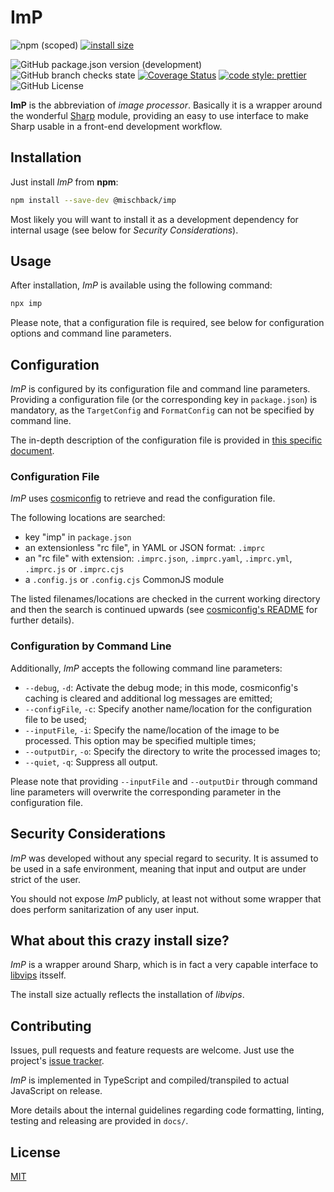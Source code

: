 # ImP

![npm (scoped)](https://img.shields.io/npm/v/@mischback/imp?style=flat)
[![install size](https://packagephobia.com/badge?p=@mischback/imp)](https://packagephobia.com/result?p=@mischback/imp)

![GitHub package.json version (development)](https://img.shields.io/github/package-json/v/mischback/imp/development?style=flat)
![GitHub branch checks state](https://img.shields.io/github/workflow/status/mischback/imp/CI%20default%20branch?style=flat&logo=github)
[![Coverage Status](https://coveralls.io/repos/github/Mischback/imp/badge.svg)](https://coveralls.io/github/Mischback/imp)
[![code style: prettier](https://img.shields.io/badge/code_style-prettier-ff69b4.svg?style=flat&logo=prettier)](https://github.com/prettier/prettier)
![GitHub License](https://img.shields.io/github/license/mischback/imp?style=flat)

**ImP** is the abbreviation of _image processor_. Basically it is a wrapper
around the wonderful [Sharp](https://github.com/lovell/sharp) module, providing
an easy to use interface to make Sharp usable in a front-end development
workflow.

## Installation

Just install _ImP_ from **npm**:

```bash
npm install --save-dev @mischback/imp
```

Most likely you will want to install it as a development dependency for internal
usage (see below for _Security Considerations_).

## Usage

After installation, _ImP_ is available using the following command:

```bash
npx imp
```

Please note, that a configuration file is required, see below for configuration
options and command line parameters.

## Configuration

_ImP_ is configured by its configuration file and command line parameters.
Providing a configuration file (or the corresponding key in `package.json`) is
mandatory, as the `TargetConfig` and `FormatConfig` can not be specified by
command line.

The in-depth description of the configuration file is provided in
[this specific document](https://github.com/Mischback/imp/blob/development/docs/configuration.md).

### Configuration File

_ImP_ uses [cosmiconfig](https://github.com/davidtheclark/cosmiconfig) to
retrieve and read the configuration file.

The following locations are searched:

- key "imp" in `package.json`
- an extensionless "rc file", in YAML or JSON format: `.imprc`
- an "rc file" with extension: `.imprc.json`, `.imprc.yaml`, `.imprc.yml`, `.imprc.js` or `.imprc.cjs`
- a `.config.js` or `.config.cjs` CommonJS module

The listed filenames/locations are checked in the current working directory and
then the search is continued upwards (see [cosmiconfig's README](https://github.com/davidtheclark/cosmiconfig/README.md) for further details).

### Configuration by Command Line

Additionally, _ImP_ accepts the following command line parameters:

- `--debug`, `-d`: Activate the debug mode; in this mode, cosmiconfig's caching is cleared and additional log messages are emitted;
- `--configFile`, `-c`: Specify another name/location for the configuration file to be used;
- `--inputFile`, `-i`: Specify the name/location of the image to be processed. This option may be specified multiple times;
- `--outputDir`, `-o`: Specify the directory to write the processed images to;
- `--quiet`, `-q`: Suppress all output.

Please note that providing `--inputFile` and `--outputDir` through
command line parameters will overwrite the corresponding parameter in the
configuration file.

## Security Considerations

_ImP_ was developed without any special regard to security. It is assumed to be
used in a safe environment, meaning that input and output are under strict of
the user.

You should not expose _ImP_ publicly, at least not without some wrapper that
does perform sanitarization of any user input.

## What about this crazy install size?

_ImP_ is a wrapper around Sharp, which is in fact a very capable interface to
[libvips](https://github.com/libvips/libvips) itsself.

The install size actually reflects the installation of _libvips_.

## Contributing

Issues, pull requests and feature requests are welcome. Just use the project's
[issue tracker](https://github.com/mischback/imp/issues).

_ImP_ is implemented in TypeScript and compiled/transpiled to actual JavaScript
on release.

More details about the internal guidelines regarding code formatting, linting,
testing and releasing are provided in `docs/`.

## License

[MIT](https://choosealicense.com/licenses/MIT)
